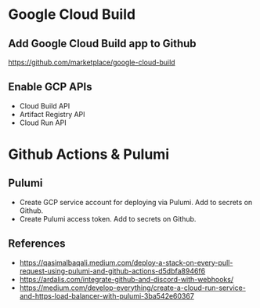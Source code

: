 # Google Cloud Build

## Add Google Cloud Build app to Github

https://github.com/marketplace/google-cloud-build


## Enable GCP APIs

* Cloud Build API
* Artifact Registry API
* Cloud Run API

# Github Actions & Pulumi

## Pulumi

* Create GCP service account for deploying via Pulumi. Add to secrets on Github.
* Create Pulumi access token. Add to secrets on Github.


## References

* https://qasimalbaqali.medium.com/deploy-a-stack-on-every-pull-request-using-pulumi-and-github-actions-d5dbfa8946f6
* https://ardalis.com/integrate-github-and-discord-with-webhooks/
* https://medium.com/develop-everything/create-a-cloud-run-service-and-https-load-balancer-with-pulumi-3ba542e60367
